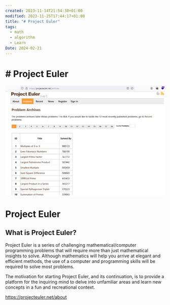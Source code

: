 ```yaml
---
created: 2023-11-14T21:54:38+01:00
modified: 2023-11-25T17:44:17+01:00
title: "# Project Euler"
tags:
  - math
  - algorithm
  - Learn
Date: 2024-02-21
---
```



# # Project Euler

![](../_asset/2023-11-14_projecteuler_image_1.png)

# Project Euler
## What is Project Euler?

Project Euler is a series of challenging mathematical/computer programming problems that will require more than just mathematical insights to solve. Although mathematics will help you arrive at elegant and efficient methods, the use of a computer and programming skills will be required to solve most problems.  
  
The motivation for starting Project Euler, and its continuation, is to provide a platform for the inquiring mind to delve into unfamiliar areas and learn new concepts in a fun and recreational context.

https://projecteuler.net/about
